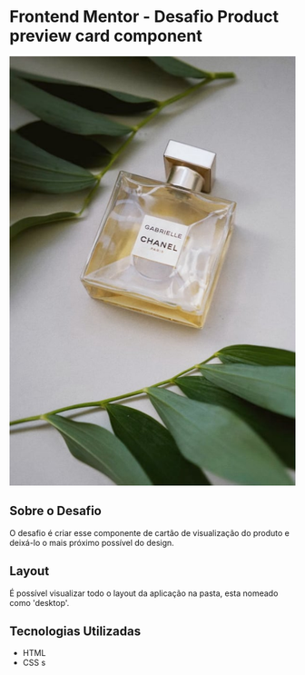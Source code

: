 # Frontend Mentor - Desafio Product preview card component

<img src="image-product-desktop.jpg">

## Sobre o Desafio

O desafio é criar esse componente de cartão de visualização do produto e deixá-lo o mais próximo possível do design.

## Layout

É possível visualizar todo o layout da aplicação na pasta, esta nomeado como 'desktop'.

## Tecnologias Utilizadas

- HTML
- CSS
s